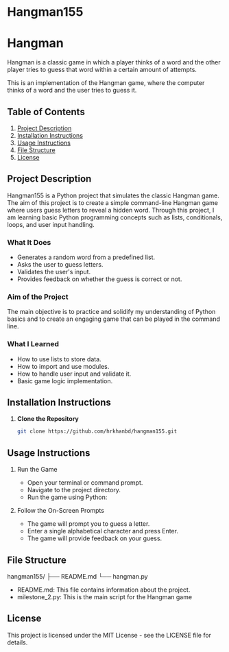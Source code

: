 # Hangman155

# Hangman
Hangman is a classic game in which a player thinks of a word and the other player tries to guess that word within a certain amount of attempts.

This is an implementation of the Hangman game, where the computer thinks of a word and the user tries to guess it. 


## Table of Contents
1. [Project Description](#project-description)
2. [Installation Instructions](#installation-instructions)
3. [Usage Instructions](#usage-instructions)
4. [File Structure](#file-structure)
5. [License](#license)

## Project Description
Hangman155 is a Python project that simulates the classic Hangman game. The aim of this project is to create a simple command-line Hangman game where users guess letters to reveal a hidden word. Through this project, I am learning basic Python programming concepts such as lists, conditionals, loops, and user input handling.

### What It Does
- Generates a random word from a predefined list.
- Asks the user to guess letters.
- Validates the user's input.
- Provides feedback on whether the guess is correct or not.

### Aim of the Project
The main objective is to practice and solidify my understanding of Python basics and to create an engaging game that can be played in the command line.

### What I Learned
- How to use lists to store data.
- How to import and use modules.
- How to handle user input and validate it.
- Basic game logic implementation.

## Installation Instructions
1. **Clone the Repository**
   ```bash
   git clone https://github.com/hrkhanbd/hangman155.git

## Usage Instructions
1. Run the Game

   - Open your terminal or command prompt.
   - Navigate to the project directory.
   - Run the game using Python:

2. Follow the On-Screen Prompts

   - The game will prompt you to guess a letter.
   - Enter a single alphabetical character and press Enter.
   - The game will provide feedback on your guess.
  
## File Structure
hangman155/
├── README.md
└── hangman.py

- README.md: This file contains information about the project.
- milestone_2.py: This is the main script for the Hangman game

## License
This project is licensed under the MIT License - see the LICENSE file for details.





